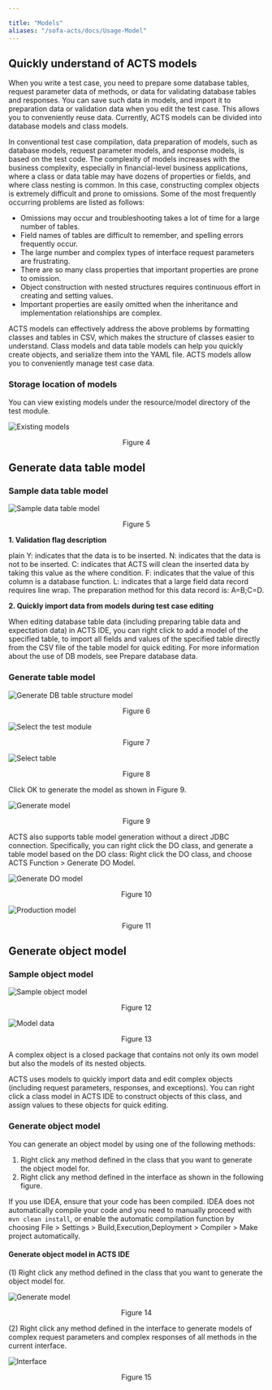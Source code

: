 ```yaml
---

title: "Models"
aliases: "/sofa-acts/docs/Usage-Model"
---
```


## Quickly understand of ACTS models

When you write a test case, you need to prepare some database tables, request parameter data of methods, or data for validating database tables and responses. You can save such data in models, and import it to preparation data or validation data when you edit the test case. This allows you to conveniently reuse data. Currently, ACTS models can be divided into database models and class models.

In conventional test case compilation, data preparation of models, such as database models, request parameter models, and response models, is based on the test code. The complexity of models increases with the business complexity, especially in financial-level business applications, where a class or data table may have dozens of properties or fields, and where class nesting is common. In this case, constructing complex objects is extremely difficult and prone to omissions. Some of the most frequently occurring problems are listed as follows:

* Omissions may occur and troubleshooting takes a lot of time for a large number of tables.
* Field names of tables are difficult to remember, and spelling errors frequently occur.
* The large number and complex types of interface request parameters are frustrating.
*  There are so many class properties that important properties are prone to omission.
* Object construction with nested structures requires continuous effort in creating and setting values.
* Important properties are easily omitted when the inheritance and implementation relationships are complex.

ACTS models can effectively address the above problems by formatting classes and tables in CSV, which makes the structure of classes easier to understand. Class models and data table models can help you quickly create objects, and serialize them into the YAML file. ACTS models allow you to conveniently manage test case data.

### Storage location of models

You can view existing models under the resource/model directory of the test module.

![Existing models](existing-module.png)

<p align="center">Figure 4</p>

## Generate data table model

### Sample data table model

![Sample data table model](sample.png)

<p align="center">Figure 5</p>

**1. Validation flag description**

   plain Y: indicates that the data is to be inserted.
    N: indicates that the data is not to be inserted.
    C: indicates that ACTS will clean the inserted data by taking this value as the where condition.
    F: indicates that the value of this column is a database function.
    L: indicates that a large field data record requires line wrap. The preparation method for this data record is: A=B;C=D.
    

**2. Quickly import data from models during test case editing**

When editing database table data (including preparing table data and expectation data) in ACTS IDE, you can right click to add a model of the specified table, to import all fields and values of the specified table directly from the CSV file of the table model for quick editing.
For more information about the use of DB models, see Prepare database data.

### Generate table model

![Generate DB table structure model](generate-db-table-model.png)

<p align="center">Figure 6</p>

![Select the test module](select-test-module.png)

<p align="center">Figure 7</p>

![Select table](select-table.png)

<p align="center">Figure 8</p>

Click OK to generate the model as shown in Figure 9.

![Generate model](generated-model.png)

<p align="center">Figure 9</p>

ACTS also supports table model generation without a direct JDBC connection. Specifically, you can right click the DO class, and generate a table model based on the DO class:
Right click the DO class, and choose ACTS Function > Generate DO Model.

![Generate DO model](generate-do-model.png)

<p align="center">Figure 10</p>

![ Production model](generated-do-model.png)

<p align="center">Figure 11</p>

## Generate object model

### Sample object model

![Sample object model](object-model-sample.png)

<p align="center">Figure 12</p>

![Model data](model-data.png)

<p align="center">Figure 13</p>

A complex object is a closed package that contains not only its own model but also the models of its nested objects.

ACTS uses models to quickly import data and edit complex objects (including request parameters, responses, and exceptions). You can right click a class model in ACTS IDE to construct objects of this class, and assign values to these objects for quick editing.

### Generate object model

You can generate an object model by using one of the following methods:
1. Right click any method defined in the class that you want to generate the object model for.
1. Right click any method defined in the interface as shown in the following figure.

If you use IDEA, ensure that your code has been compiled. IDEA does not automatically compile your code and you need to manually proceed with `mvn clean install`, or enable the automatic compilation function by choosing File > Settings > Build,Execution,Deployment > Compiler > Make project automatically.

#### Generate object model in ACTS IDE

(1) Right click any method defined in the class that you want to generate the object model for.

![Generate model](generate-class-model.png)

<p align="center">Figure 14</p>

(2) Right click any method defined in the interface to generate models of complex request parameters and complex responses of all methods in the current interface.

![Interface](interface.png)

<p align="center">Figure 15</p>


